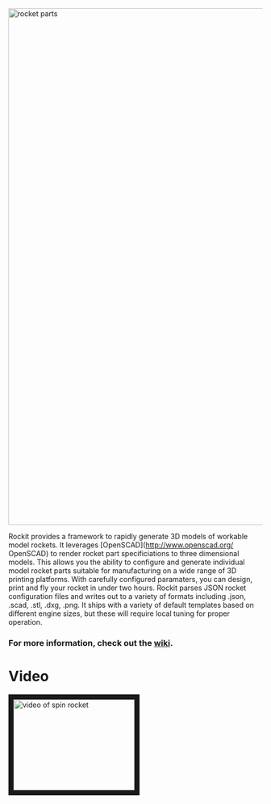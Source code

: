 <img src="https://raw.github.com/vishnubob/rockit/master/examples/images/exploded_rocket.png" alt="rocket parts" width="1024">

Rockit provides a framework to rapidly generate 3D models of workable model rockets. It leverages [OpenSCAD](http://www.openscad.org/ OpenSCAD) to render rocket part specificiations to three dimensional models. This allows you the ability to configure and generate individual model rocket parts suitable for manufacturing on a wide range of 3D printing platforms. With carefully configured paramaters, you can design, print and fly your rocket in under two hours. Rockit parses JSON rocket configuration files and writes out to a variety of formats including .json, .scad, .stl, .dxg, .png. It ships with a variety of default templates based on different engine sizes, but these will require local tuning for proper operation. 

### For more information, check out the [wiki](https://github.com/vishnubob/rockit/wiki/Rockit). ###

# Video #

<a href="http://www.youtube.com/watch?feature=player_embedded&v=abhvpGUcD30" target="_blank"><img src="http://img.youtube.com/vi/abhvpGUcD30/0.jpg" alt="video of spin rocket" width="240" height="180" border="10" /></a>
